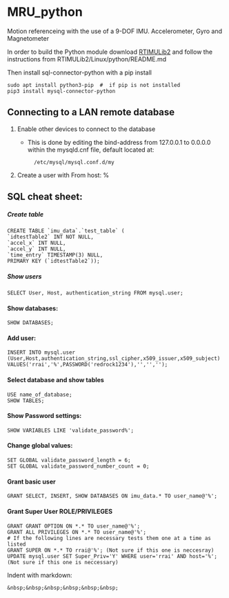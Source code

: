 # MRU_python
Motion referenceing with the use of a 9-DOF IMU. Accelerometer, Gyro and Magnetometer


In order to build the Python module download [RTIMULib2](https://github.com/RTIMULib/RTIMULib2) and follow the instructions from RTIMULib2/Linux/python/README.md

Then install sql-connector-python with a pip install
    
    sudo apt install python3-pip  #  if pip is not installed 
    pip3 install mysql-connector-python

## Connecting to a LAN remote database
1. Enable other devices to connect to the database <br/>
    - This is done by editing the bind-address from 127.0.0.1 to 0.0.0.0 within the mysqld.cnf file, default located at:
    
            /etc/mysql/mysql.conf.d/my
              
2. Create a user with From host: %


## SQL cheat sheet:

##### Create table
    CREATE TABLE `imu_data`.`test_table` ( 
    `idtestTable2` INT NOT NULL, 
    `accel_x` INT NULL, 
    `accel_y` INT NULL,
    `time_entry` TIMESTAMP(3) NULL,
    PRIMARY KEY (`idtestTable2`));

##### Show users

    SELECT User, Host, authentication_string FROM mysql.user;
    
#### Show databases: 
    SHOW DATABASES;
    
#### Add user: 
    INSERT INTO mysql.user (User,Host,authentication_string,ssl_cipher,x509_issuer,x509_subject) VALUES('rrai','%',PASSWORD('redrock1234'),'','','');

#### Select database and show tables
    USE name_of_database;
    SHOW TABLES;
    
#### Show Password settings:
    SHOW VARIABLES LIKE 'validate_password%';
    
#### Change global values:
    SET GLOBAL validate_password_length = 6;
    SET GLOBAL validate_password_number_count = 0;
    
    
#### Grant basic user
    GRANT SELECT, INSERT, SHOW DATABASES ON imu_data.* TO user_name@'%';

#### Grant Super User ROLE/PRIVILEGES
    GRANT GRANT OPTION ON *.* TO user_name@'%';
    GRANT ALL PRIVILEGES ON *.* TO user_name@'%';
    # If the following lines are necessary tests them one at a time as listed
    GRANT SUPER ON *.* TO rrai@'%'; (Not sure if this one is neccesray)
    UPDATE mysql.user SET Super_Priv='Y' WHERE user='rrai' AND host='%'; (Not sure if this one is neccessary)

Indent with markdown:

    &nbsp;&nbsp;&nbsp;&nbsp;&nbsp;&nbsp;